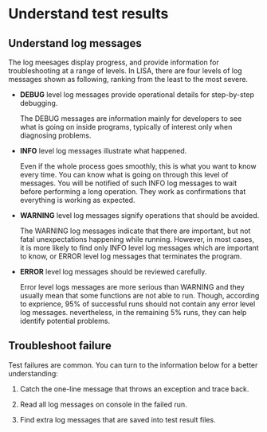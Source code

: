 # Understand test results

## Understand log messages

The log meesages display progress, and provide information for troubleshooting
at a range of levels. In LISA, there are four levels of log messages shown as
following, ranking from the least to the most severe.

- **DEBUG** level log messages provide operational details for step-by-step
  debugging.

  The DEBUG messages are information mainly for developers to see what is going
  on inside programs, typically of interest only when diagnosing problems.

- **INFO** level log messages illustrate what happened.

  Even if the whole process goes smoothly, this is what you want to know every
  time. You can know what is going on through this level of messages. You will
  be notified of such INFO log messages to wait before performing a long
  operation. They work as confirmations that everything is working as expected.

- **WARNING** level log messages signify operations that should be avoided.

  The WARNING log messages indicate that there are important, but not fatal
  unexpectations happening while running. However, in most cases, it is more
  likely to find only INFO level log messages which are important to know, or
  ERROR level log messages that terminates the program.

- **ERROR** level log messages should be reviewed carefully.

  Error level logs messages are more serious than WARNING and they usually mean
  that some functions are not able to run. Though, according to exprience, 95%
  of successful runs should not contain any error level log messages.
  nevertheless, in the remaining 5% runs, they can help identify potential
  problems.

## Troubleshoot failure

Test failures are common. You can turn to the information below for a better
understanding:

1. Catch the one-line message that throws an exception and trace back.

2. Read all log messages on console in the failed run. 

3. Find extra log messages that are saved into test result files. 
